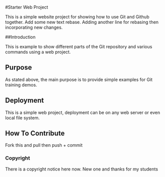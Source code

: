 #Starter Web Project

This is a simple website project for showing how to use Git and Github together. Add some new text rebase. Adding another line for rebasing then incorporating new changes.

##Introduction

This is example to show different parts of the Git repository and various commands using a web project. 

## Purpose

As stated above, the main purpose is to provide simple examples for Git training demos.

## Deployment

This is a simple web project, deployment can be on any web server or even local file system.

## How To Contribute

Fork this and pull then push + commit

### Copyright

There is a copyright notice here now. New one and thanks for my students